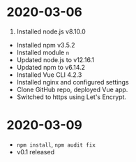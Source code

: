 # 2020-03-06
1. Installed node.js v8.10.0
- Installed npm v3.5.2
- Installed module `n`
- Updated node.js to v12.16.1
- Updated npm to v6.14.2
- Installed Vue CLI 4.2.3
- Installed nginx and configured settings
- Clone GitHub repo, deployed Vue app.
- Switched to https using Let's Encrypt.

# 2020-03-09
- `npm install`, `npm audit fix`
- v0.1 released
